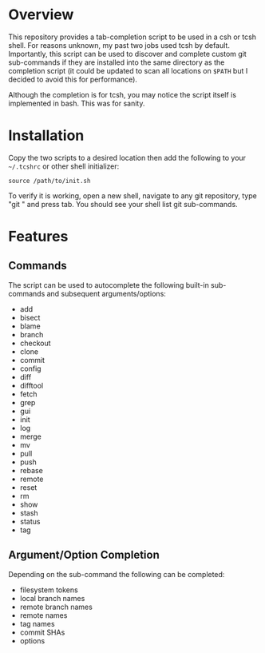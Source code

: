 # Overview
This repository provides a tab-completion script to be used in a csh or tcsh shell. For reasons unknown, my past two jobs used tcsh by default. Importantly, this script can be used to discover and complete custom git sub-commands if they are installed into the same directory as the completion script (it could be updated to scan all locations on `$PATH` but I decided to avoid this for performance).

Although the completion is for tcsh, you may notice the script itself is implemented in bash. This was for sanity.

# Installation
Copy the two scripts to a desired location then add the following to your `~/.tcshrc` or other shell initializer:
```
source /path/to/init.sh
```
To verify it is working, open a new shell, navigate to any git repository, type "git " and press tab. You should see your shell list git sub-commands.

# Features
## Commands
The script can be used to autocomplete the following built-in sub-commands and subsequent arguments/options:
* add
* bisect
* blame
* branch
* checkout
* clone
* commit
* config
* diff
* difftool
* fetch
* grep
* gui
* init
* log
* merge
* mv
* pull
* push
* rebase
* remote
* reset
* rm
* show
* stash
* status
* tag
## Argument/Option Completion
Depending on the sub-command the following can be completed:
* filesystem tokens
* local branch names
* remote branch names
* remote names
* tag names
* commit SHAs
* options